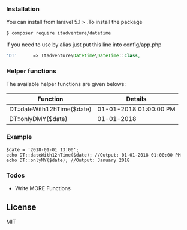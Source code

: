 
### Installation

You can install from laravel 5.1 > .To install the package

```sh
$ composer require itadventure/datetime
```

If you need to use by alias just put this line into config/app.php

```php
'DT'      => Itadventure\Datetime\DateTime::class,
```

### Helper functions

The available helper functions are given belows:

| Function | Details |
| ------ | ------ |
| DT::dateWith12hTime($date) |  01-01-2018 01:00:00 PM |
| DT::onlyDMY($date) |  01-01-2018|


### Example
```
$date = '2018-01-01 13:00';
echo DT::dateWith12hTime($date); //Output: 01-01-2018 01:00:00 PM
echo DT::onlyMY($date); //Output: January 2018
```
### Todos

 - Write MORE Functions

License
----

MIT
